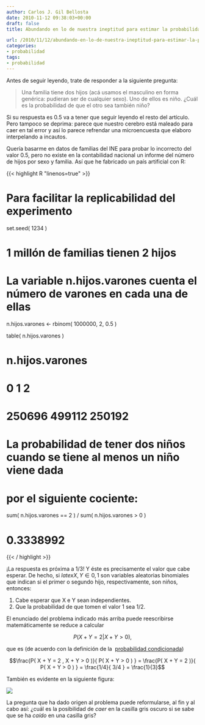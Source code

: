 ```yaml
---
author: Carlos J. Gil Bellosta
date: 2010-11-12 09:38:03+00:00
draft: false
title: Abundando en lo de nuestra ineptitud para estimar la probabilidad condicionada

url: /2010/11/12/abundando-en-lo-de-nuestra-ineptitud-para-estimar-la-probabilidad-condicionada/
categories:
- probabilidad
tags:
- probabilidad
---
```


Antes de seguir leyendo, trate de responder a la siguiente pregunta:

>Una familia tiene dos hijos (acá usamos el masculino en forma genérica: pudieran ser de cualquier sexo). Uno de ellos es niño. ¿Cuál es la probabilidad de que el otro sea también niño?

Si su respuesta es 0.5 va a tener que seguir leyendo el resto del artículo. Pero tampoco se deprima: parece que nuestro cerebro está maleado para caer en tal error y así lo parece refrendar una microencuesta que elaboro interpelando a incautos.

Quería basarme en datos de familias del INE para probar lo incorrecto del valor 0.5, pero no existe en la contabilidad nacional un informe del número de hijos por sexo y familia. Así que he fabricado un país artificial con R:

{{< highlight R "linenos=true" >}}
# Para facilitar la replicabilidad del experimento
set.seed( 1234 )

# 1 millón de familias tienen 2 hijos
# La variable n.hijos.varones cuenta el número de varones en cada una de ellas
n.hijos.varones <- rbinom( 1000000, 2, 0.5 )

table( n.hijos.varones )
# n.hijos.varones
#      0      1      2
# 250696 499112 250192

# La probabilidad de tener dos niños cuando se tiene al menos un niño viene dada
# por el siguiente cociente:
sum( n.hijos.varones == 2 ) / sum( n.hijos.varones > 0 )
# 0.3338992
{{< / highlight >}}

¡La respuesta es próxima a 1/3! Y éste es precisamente el valor que cabe esperar. De hecho, si $latex X, Y \in {0,1}$ son variables aleatorias binomiales que indican si el primer o segundo hijo, respectivamente, son niños, entonces:



1. Cabe esperar que X e Y sean independientes.
2. Que la probabilidad de que tomen el valor 1 sea 1/2.

El enunciado del problema indicado más arriba puede reescribirse matemáticamente se reduce a calcular

$$ P( X + Y = 2 | X + Y > 0 ), $$


que es (de acuerdo con la definición de la  [probabilidad condicionada](http://es.wikipedia.org/wiki/Probabilidad_condicionada))


$$\frac{P( X + Y = 2 , X + Y > 0 )}{ P( X + Y > 0 ) } = \frac{P( X + Y = 2 )}{ P( X + Y > 0 ) } = \frac{1/4}{ 3/4 } = \frac{1}{3}$$


También es evidente en la siguiente figura:


[![](/wp-uploads/2010/11/grafico_probabilidad_condicional.png#center)
](/wp-uploads/2010/11/grafico_probabilidad_condicional.png#center)


La pregunta que ha dado origen al problema puede reformularse, al fin y al cabo así: ¿cuál es la posibilidad de _caer_ en la casilla gris oscuro si se sabe que se ha _caído_ en una casilla gris?
